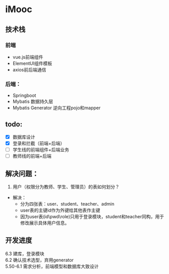 # iMooc

## 技术栈
### 前端
+ vue.js前端组件
+ ElementUI组件模板
+ axios前后端通信

### 后端：
+ Springboot
+ Mybatis 数据持久层
+ Mybatis Generator 逆向工程pojo和mapper

## todo:
- [x] 数据库设计
- [x] 登录和拦截（前端+后端）
- [ ] 学生线的前端组件+后端业务
- [ ] 教师线的前端+后端

## 解决问题：
1. 用户（权限分为教师、学生、管理员）的表如何划分？
+ 解决：
  + 分为四张表：user、student、teacher、admin
  + user表的主键id作为外键给其他表作主键
  + 因为user表(id\pwd\role)只用于登录模块，student和teacher同构，用于修改展示具体用户信息。


## 开发进度
6.3 建库，登录模块  
6.2 确认技术选型，弃用generator  
5.50-6.1 需求分析，前端模型和数据库大致设计

